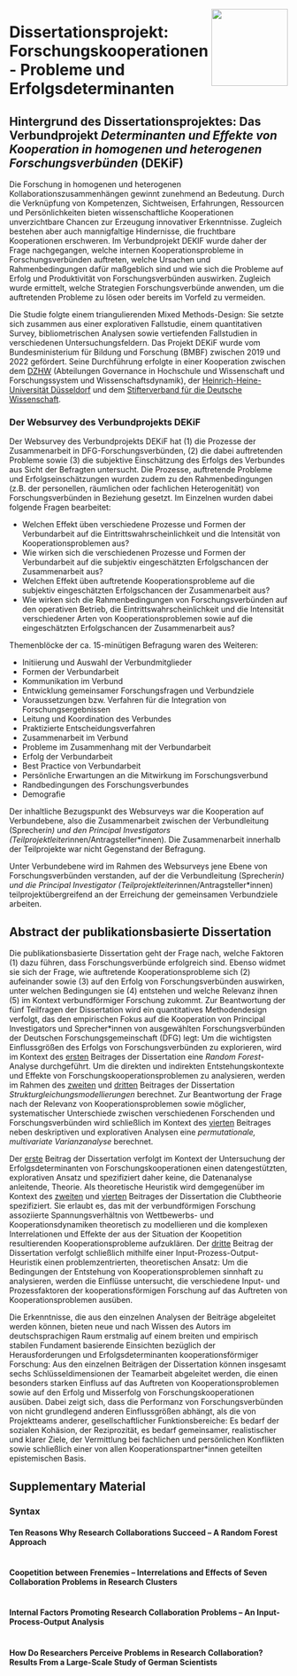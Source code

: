 
<a href='https://tidyverse.tidyverse.org'><img src='https://github.com/MalteHueckstaedt/PhD_Supplementary_Material/blob/main/1024px-Leibniz-Universita%CC%88t_Hannover.svg.png' align="right" height="138.5" /></a>

# Dissertationsprojekt: Forschungskooperationen - Probleme und Erfolgsdeterminanten 

## Hintergrund des Dissertationsprojektes: Das Verbundprojekt _Determinanten und Effekte von Kooperation in homogenen und heterogenen Forschungsverbünden_ (DEKiF)

Die Forschung in homogenen und heterogenen Kollaborationszusammenhängen gewinnt zunehmend an Bedeutung. Durch die Verknüpfung von Kompetenzen, Sichtweisen, Erfahrungen, Ressourcen und Persönlichkeiten bieten wissenschaftliche Kooperationen unverzichtbare Chancen zur Erzeugung innovativer Erkenntnisse. Zugleich bestehen aber auch mannigfaltige Hindernisse, die fruchtbare Kooperationen erschweren. Im Verbundprojekt DEKIF wurde daher der Frage nachgegangen, welche internen Kooperationsprobleme in Forschungsverbünden auftreten, welche Ursachen und Rahmenbedingungen dafür maßgeblich sind und wie sich die Probleme auf Erfolg und Produktivität von Forschungsverbünden auswirken. Zugleich wurde ermittelt, welche Strategien Forschungsverbünde anwenden, um die auftretenden Probleme zu lösen oder bereits im Vorfeld zu vermeiden.

Die Studie folgte einem triangulierenden Mixed Methods-Design: Sie setzte sich zusammen aus einer explorativen Fallstudie, einem quantitativen Survey, bibliometrischen Analysen sowie vertiefenden Fallstudien in verschiedenen Untersuchungsfeldern.
Das Projekt DEKiF wurde vom Bundesministerium für Bildung und Forschung (BMBF) zwischen 2019 und 2022 gefördert. Seine Durchführung erfolgte in einer Kooperation zwischen dem [DZHW](https://www.dzhw.eu/) (Abteilungen Governance in Hochschule und Wissenschaft und Forschungssystem und Wissenschaftsdynamik), der [Heinrich-Heine-Universität Düsseldorf](https://www.hhu.de/) und dem [Stifterverband für die Deutsche Wissenschaft](https://www.stifterverband.org/).

### Der Websurvey des Verbundprojekts DEKiF 

Der Websurvey des Verbundprojekts DEKiF hat (1) die Prozesse der Zusammenarbeit in DFG-Forschungsverbünden, (2) die dabei auftretenden Probleme sowie (3) die subjektive Einschätzung des Erfolgs des Verbundes aus Sicht der Befragten untersucht. Die Prozesse, auftretende Probleme und Erfolgseinschätzungen wurden zudem zu den Rahmenbedingungen (z.B. der personellen, räumlichen oder fachlichen Heterogenität) von Forschungsverbünden in Beziehung gesetzt. Im Einzelnen wurden dabei folgende Fragen bearbeitet:

- Welchen Effekt üben verschiedene Prozesse und Formen der Verbundarbeit auf die Eintrittswahrscheinlichkeit und die Intensität von Kooperationsproblemen aus?
- Wie wirken sich die verschiedenen Prozesse und Formen der Verbundarbeit auf die subjektiv eingeschätzten Erfolgschancen der Zusammenarbeit aus?
- Welchen Effekt üben auftretende Kooperationsprobleme auf die subjektiv eingeschätzten Erfolgschancen der Zusammenarbeit aus?
- Wie wirken sich die Rahmenbedingungen von Forschungsverbünden auf den operativen Betrieb, die Eintrittswahrscheinlichkeit und die Intensität verschiedener Arten von Kooperationsproblemen sowie auf die eingeschätzten Erfolgschancen der Zusammenarbeit aus?

Themenblöcke der ca. 15-minütigen Befragung waren des Weiteren:

- Initiierung und Auswahl der Verbundmitglieder
- Formen der Verbundarbeit
- Kommunikation im Verbund
- Entwicklung gemeinsamer Forschungsfragen und Verbundziele
- Voraussetzungen bzw. Verfahren für die Integration von Forschungsergebnissen
- Leitung und Koordination des Verbundes
- Praktizierte Entscheidungsverfahren
- Zusammenarbeit im Verbund
- Probleme im Zusammenhang mit der Verbundarbeit
- Erfolg der Verbundarbeit
- Best Practice von Verbundarbeit
- Persönliche Erwartungen an die Mitwirkung im Forschungsverbund
- Randbedingungen des Forschungsverbundes
- Demografie
 
Der inhaltliche Bezugspunkt des Websurveys war die Kooperation auf Verbundebene, also die Zusammenarbeit zwischen der Verbundleitung (Sprecher*in) und den Principal Investigators (Teilprojektleiter*innen/Antragsteller*innen). Die Zusammenarbeit innerhalb der Teilprojekte war nicht Gegenstand der Befragung.

Unter Verbundebene wird im Rahmen des Websurveys jene Ebene von Forschungsverbünden verstanden, auf der die Verbundleitung (Sprecher*in) und die Principal Investigator (Teilprojektleiter*innen/Antragsteller*innen) teilprojektübergreifend an der Erreichung der gemeinsamen Verbundziele arbeiten.

## Abstract der publikationsbasierte Dissertation

Die publikationsbasierte Dissertation geht der Frage nach, welche Faktoren (1) dazu führen, dass Forschungsverbünde erfolgreich sind. Ebenso widmet sie sich der Frage, wie auftretende Kooperationsprobleme sich (2) aufeinander sowie (3) auf den Erfolg von Forschungsverbünden auswirken, unter welchen Bedingungen sie (4) entstehen und welche Relevanz ihnen (5) im Kontext verbundförmiger Forschung zukommt. Zur Beantwortung der fünf Teilfragen der Dissertation wird ein quantitatives Methodendesign verfolgt, das den empirischen Fokus auf die Kooperation von Principal Investigators und Sprecher\*innen von ausgewählten Forschungsverbünden der Deutschen Forschungsgemeinschaft (DFG) legt: Um die wichtigsten Einflussgrößen des Erfolgs von Forschungsverbünden zu explorieren, wird im Kontext des [ersten](#beitrag1) Beitrages der Dissertation eine _Random Forest_-Analyse durchgeführt. Um die direkten und indirekten Entstehungskontexte und Effekte von Forschungskooperationsproblemen zu analysieren, werden im Rahmen des [zweiten](#beitrag2) und [dritten](#beitrag3) Beitrages der Dissertation _Strukturgleichungsmodellierungen_ berechnet. Zur Beantwortung der Frage nach der Relevanz von Kooperationsproblemen sowie möglicher, systematischer Unterschiede zwischen verschiedenen Forschenden und Forschungsverbünden wird schließlich im Kontext des [vierten](#beitrag4) Beitrages neben deskriptiven und explorativen Analysen eine _permutationale, multivariate Varianzanalyse_ berechnet.

Der [erste](#beitrag1) Beitrag der Dissertation verfolgt im Kontext der Untersuchung der Erfolgsdeterminanten von Forschungskooperationen einen datengestützten, explorativen Ansatz und spezifiziert daher keine, die Datenanalyse anleitende, Theorie. Als theoretische Heuristik wird demgegenüber im Kontext des [zweiten](#beitrag2) und [vierten](#beitrag4) Beitrages der Dissertation die Clubtheorie spezifiziert. Sie erlaubt es, das mit der verbundförmigen Forschung assoziierte Spannungsverhältnis von Wettbewerbs- und Kooperationsdynamiken theoretisch zu modellieren und die komplexen Interrelationen und Effekte der aus der Situation der Koopetition resultierenden Kooperationsprobleme aufzuklären. Der [dritte](#beitrag3) Beitrag der Dissertation verfolgt schließlich mithilfe einer Input-Prozess-Output-Heuristik einen problemzentrierten, theoretischen Ansatz: Um die Bedingungen der Entstehung von Kooperationsproblemen sinnhaft zu analysieren, werden die Einflüsse untersucht, die verschiedene Input- und Prozessfaktoren der kooperationsförmigen Forschung auf das Auftreten von Kooperationsproblemen ausüben.

Die Erkenntnisse, die aus den einzelnen Analysen der Beiträge abgeleitet werden können, bieten neue und nach Wissen des Autors im deutschsprachigen Raum erstmalig auf einem breiten und empirisch stabilen Fundament basierende Einsichten bezüglich der Herausforderungen und Erfolgsdeterminanten kooperationsförmiger Forschung: Aus den einzelnen Beiträgen der Dissertation können insgesamt sechs Schlüsseldimensionen der Teamarbeit abgeleitet werden, die einen besonders starken Einfluss auf das Auftreten von Kooperationsproblemen sowie auf den Erfolg und Misserfolg von Forschungskooperationen ausüben. Dabei zeigt sich, dass die Performanz von Forschungsverbünden von nicht grundlegend anderen Einflussgrößen abhängt, als die von Projektteams anderer, gesellschaftlicher Funktionsbereiche: Es bedarf der sozialen Kohäsion, der Reziprozität, es bedarf gemeinsamer, realistischer und klarer Ziele, der Vermittlung bei fachlichen und persönlichen Konflikten sowie schließlich einer von allen Kooperationspartner\*innen geteilten epistemischen Basis.


## Supplementary Material

### Syntax

#### Ten Reasons Why Research Collaborations Succeed – A Random Forest Approach

```{r child = './Syntax/Beitrag.1.Rmd'}
```

#### Coopetition between Frenemies – Interrelations and Effects of Seven Collaboration Problems in Research Clusters

```{r child = './Syntax/Beitrag.2.Rmd'}
```

#### Internal Factors Promoting Research Collaboration Problems – An Input-Process-Output Analysis

```{r child = './Syntax/Beitrag.3.Rmd'}
```

#### How Do Researchers Perceive Problems in Research Collaboration? Results From a Large-Scale Study of German Scientists

```{r child = './Syntax/Beitrag.4.Rmd'}
```
